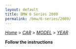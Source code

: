 ```yaml
---
layout: default
title: BMW 6 Series 2009
permalink: /bmw/6-series/2009/
---
```

[*Home*](/) > [*CAR*](/car/) > [*MODEL*](/car/model/) > [*YEAR*](/car/model/year/)

**Follow the instructions**